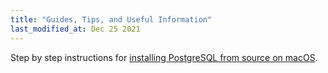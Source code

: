 ```yaml
---
title: "Guides, Tips, and Useful Information"
last_modified_at: Dec 25 2021
---
```


Step by step instructions for [installing PostgreSQL from source on macOS](./install-postgres).
